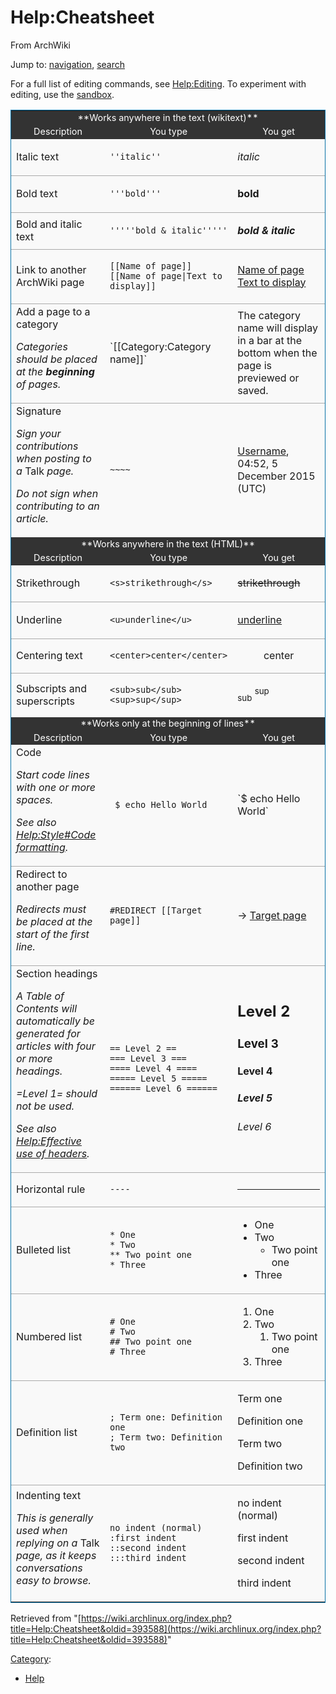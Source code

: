 # Help:Cheatsheet

From ArchWiki

Jump to: [navigation](#column-one), [search](#searchInput)

For a full list of editing commands, see [Help:Editing](/index.php/Help:Editing "Help:Editing"). To experiment with editing, use the [sandbox](/index.php/Sandbox "Sandbox").

<table align="center" style="width:100%; border:1px #0771a6 solid; background:#f9f9f9; text-align:left; border-collapse:collapse;">

<tbody>

<tr style="background:#333333; color:#ffffff; font-size: 0.9em; text-align:center;">

<td colspan="3">**Works anywhere in the text (wikitext)**</td>

</tr>

<tr style="background:#333333; color:#ffffff; font-size: 0.9em; text-align:center;">

<td width="30%">Description</td>

<td>You type</td>

<td width="30%">You get</td>

</tr>

<tr>

<td>Italic text</td>

<td>

`''italic''`

</td>

<td>

_italic_

</td>

</tr>

<tr style="border-top:1px solid #aaaaaa;">

<td>Bold text</td>

<td>

`'''bold'''`

</td>

<td>

**bold**

</td>

</tr>

<tr style="border-top:1px solid #aaaaaa;">

<td>Bold and italic text</td>

<td>

`'''''bold & italic'''''`

</td>

<td>

_**bold & italic**_

</td>

</tr>

<tr style="border-top:1px solid #aaaaaa;">

<td>Link to another ArchWiki page</td>

<td>

`[[Name of page]]`  
`[[Name of page|Text to display]]`

</td>

<td>

[Name of page](/index.php?title=Name_of_page&action=edit&redlink=1 "Name of page (page does not exist)")  
[Text to display](/index.php?title=Name_of_page&action=edit&redlink=1 "Name of page (page does not exist)")

</td>

</tr>

<tr style="border-top:1px solid #aaaaaa;">

<td>Add a page to a category

_Categories should be placed at the **beginning** of pages._

</td>

<td>`[[Category:Category name]]`</td>

<td>The category name will display in a bar at the bottom when the page is previewed or saved.</td>

</tr>

<tr style="border-top:1px solid #aaaaaa;">

<td>Signature

_Sign your contributions when posting to a_ Talk _page._

_Do not sign when contributing to an article._

</td>

<td>

`~~~~`

</td>

<td>

[Username](/index.php/Special:MyPage "Special:MyPage"), 04:52, 5 December 2015 (UTC)

</td>

</tr>

<tr style="background:#333333; color:#ffffff; font-size: 0.9em; text-align:center;">

<td colspan="3">**Works anywhere in the text (HTML)**</td>

</tr>

<tr style="background:#333333; color:#ffffff; font-size: 0.9em; text-align:center;">

<td width="30%">Description</td>

<td>You type</td>

<td width="30%">You get</td>

</tr>

<tr>

<td>Strikethrough</td>

<td>

`<s>strikethrough</s>`

</td>

<td>

<s>strikethrough</s>

</td>

</tr>

<tr style="border-top:1px solid #aaaaaa;">

<td>Underline</td>

<td>

`<u>underline</u>`

</td>

<td>

<u>underline</u>

</td>

</tr>

<tr style="border-top:1px solid #aaaaaa;">

<td>Centering text</td>

<td>

`<center>center</center>`

</td>

<td>

<center>center</center>

</td>

</tr>

<tr style="border-top:1px solid #aaaaaa;">

<td>Subscripts and superscripts</td>

<td>

`<sub>sub</sub> <sup>sup</sup>`

</td>

<td>

<sub>sub</sub> <sup>sup</sup>

</td>

</tr>

<tr style="background:#333333; color:#ffffff; font-size: 0.9em; text-align:center;">

<td colspan="3">**Works only at the beginning of lines**</td>

</tr>

<tr style="background:#333333; color:#ffffff; font-size: 0.9em; text-align:center;">

<td width="30%">Description</td>

<td>You type</td>

<td width="30%">You get</td>

</tr>

<tr>

<td>Code

_Start code lines with one or more spaces._

_See also [Help:Style#Code formatting](/index.php/Help:Style#Code_formatting "Help:Style")._

</td>

<td>

` $ echo Hello World`

</td>

<td> `$ echo Hello World` </td>

</tr>

<tr style="border-top:1px solid #aaaaaa;">

<td>Redirect to another page

_Redirects must be placed at the start of the first line._

</td>

<td>

`#REDIRECT [[Target page]]`

</td>

<td>

→ [Target page](/index.php?title=Target_page&action=edit&redlink=1 "Target page (page does not exist)")

</td>

</tr>

<tr style="border-top:1px solid #aaaaaa;">

<td>Section headings

_A Table of Contents will automatically be generated for articles with four or more headings._

_=Level 1= should not be used._

_See also [Help:Effective use of headers](/index.php/Help:Effective_use_of_headers "Help:Effective use of headers")._

</td>

<td>

`== Level 2 ==`  
`=== Level 3 ===`  
`==== Level 4 ====`  
`===== Level 5 =====`  
`====== Level 6 ======`  

</td>

<td>

## Level 2

### Level 3

#### Level 4

##### Level 5

###### Level 6

</td>

</tr>

<tr style="border-top:1px solid #aaaaaa;">

<td>Horizontal rule</td>

<td>

`----`

</td>

<td>

* * *

</td>

</tr>

<tr style="border-top:1px solid #aaaaaa;">

<td>Bulleted list</td>

<td>

`* One`  
`* Two`  
`** Two point one`  
`* Three`

</td>

<td>

*   One
*   Two
    *   Two point one
*   Three

</td>

</tr>

<tr style="border-top:1px solid #aaaaaa;">

<td>Numbered list</td>

<td>

`# One`  
`# Two`  
`## Two point one`  
`# Three`  

</td>

<td>

1.  One
2.  Two
    1.  Two point one
3.  Three

</td>

</tr>

<tr style="border-top:1px solid #aaaaaa;">

<td>Definition list</td>

<td>

`; Term one: Definition one`  
`; Term two: Definition two`  

</td>

<td>

Term one

Definition one

Term two

Definition two

</td>

</tr>

<tr style="border-top:1px solid #aaaaaa;">

<td>Indenting text

_This is generally used when replying on a_ Talk _page, as it keeps conversations easy to browse._

</td>

<td>

`no indent (normal)`  
`:first indent`  
`::second indent`  
`:::third indent`

</td>

<td>

no indent (normal)  

first indent

second indent

third indent

</td>

</tr>

</tbody>

</table>

Retrieved from "[https://wiki.archlinux.org/index.php?title=Help:Cheatsheet&oldid=393588](https://wiki.archlinux.org/index.php?title=Help:Cheatsheet&oldid=393588)"

[Category](/index.php/Special:Categories "Special:Categories"):

*   [Help](/index.php/Category:Help "Category:Help")